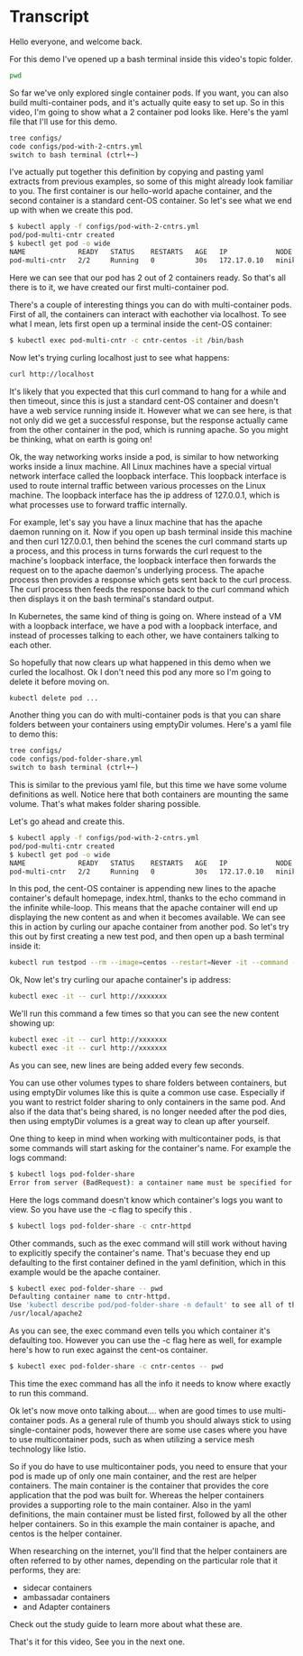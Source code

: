 # Transcript

Hello everyone, and welcome back. 

For this demo I've opened up a bash terminal inside this video's topic folder. 

```bash
pwd
```

So far we've only explored single container pods. If you want, you can also build multi-container pods, and it's actually quite easy to set up. So in this video, I'm going to show what a 2 container pod looks like. Here's the yaml file that I'll use for this demo. 

```bash
tree configs/
code configs/pod-with-2-cntrs.yml
switch to bash terminal (ctrl+~) 
```

I've actually put together  this definition by copying and pasting yaml extracts from previous examples, so some of this might already look familiar to you. The first container is our hello-world apache container, and the second container is a standard cent-OS container. So let's see what we end up with when we create this pod. 

```bash
$ kubectl apply -f configs/pod-with-2-cntrs.yml
pod/pod-multi-cntr created
$ kubectl get pod -o wide
NAME             READY   STATUS    RESTARTS   AGE   IP            NODE       NOMINATED NODE   READINESS GATES
pod-multi-cntr   2/2     Running   0          30s   172.17.0.10   minikube   <none>           <none>
```

Here we can see that our pod has 2 out of 2 containers ready. So that's all there is to it, we have created our first multi-container pod. 

There's a couple of interesting things you can do with  multi-container pods. First of all, the containers can interact with eachother via localhost. To see what I mean, lets first open up a terminal inside the cent-OS container:

```bash
$ kubectl exec pod-multi-cntr -c cntr-centos -it /bin/bash
```

Now let's trying curling localhost just to see what happens:

```bash
curl http://localhost
```

It's likely that you expected that this curl command to hang for a while and then timeout, since this is just a standard cent-OS container and doesn't have a web service running inside it. However what we can see here, is that not only did we get a successful response, but the response actually came from the other container in the pod, which is running apache. So you might be thinking,      what on earth is going on!


Ok, the way networking works inside a pod, is similar to how networking works inside a linux machine. All Linux machines have a special virtual network interface called the loopback interface. This loopback interface is used to route internal traffic between various processes on the Linux machine. The loopback interface has the ip address of 127.0.0.1, which is what processes use to forward traffic internally.  


For example, let's say you have a linux machine that has the  apache daemon running on it. Now if you open up bash terminal inside this machine and then curl 127.0.0.1, then behind the scenes the curl command starts up a process, and this process in turns forwards the curl request to the machine's loopback interface, the loopback interface then forwards the request on to the apache daemon's underlying process. The apache process then provides a response which gets sent back to the curl process. The curl process then feeds the response back to the curl command which then displays it on the bash terminal's standard output. 


In Kubernetes, the same kind of thing is going on. Where instead of a VM with a loopback interface, we have a pod with a loopback interface, and instead of processes talking to each other, we have containers talking to each other. 

So hopefully that now clears up what happened in this demo when we curled the localhost. Ok I don't need this pod any more so I'm going to delete it before moving on. 

```bash
kubectl delete pod ...
```



Another thing you can do with multi-container pods is that you can share folders between your containers using emptyDir volumes. Here's a yaml file to demo this:

```bash
tree configs/
code configs/pod-folder-share.yml
switch to bash terminal (ctrl+~) 
```

This is similar to the previous yaml file, but this time we have some volume definitions as well. Notice here that both containers are mounting the same volume. That's what makes folder sharing possible. 

Let's go ahead and create this. 


```bash
$ kubectl apply -f configs/pod-with-2-cntrs.yml
pod/pod-multi-cntr created
$ kubectl get pod -o wide
NAME             READY   STATUS    RESTARTS   AGE   IP            NODE       NOMINATED NODE   READINESS GATES
pod-multi-cntr   2/2     Running   0          30s   172.17.0.10   minikube   <none>           <none>
```

In this pod, the cent-OS container is appending new lines to the apache container's default homepage, index.html, thanks to the echo command in the infinite while-loop. This means that the apache container will end up displaying the new content as and when it becomes available. We can see this in action by curling our apache container from another pod. So let's try this out by first creating a new test pod, and then open up a bash terminal inside it:


```bash
kubectl run testpod --rm --image=centos --restart=Never -it --command -- /bin/bash
```

Ok, Now let's try curling our apache container's ip address:

```bash
kubectl exec -it -- curl http://xxxxxxx
```

We'll run this command a few times so that you can see the new content showing up:

```bash
kubectl exec -it -- curl http://xxxxxxx
kubectl exec -it -- curl http://xxxxxxx
```

As you can see, new lines are being added every few seconds. 

You can use other volumes types to share folders between containers, but using emptyDir volumes like this is quite a common use case. Especially if you want to restrict folder sharing to only containers in the same pod. And also if the data that's being shared, is no longer needed after the pod dies, then using emptyDir volumes is a great  way to clean up after yourself.



One thing to keep in mind when working with multicontainer pods, is that some commands will start asking for the container's name. For example the logs command:

```bash
$ kubectl logs pod-folder-share
Error from server (BadRequest): a container name must be specified for pod pod-folder-share, choose one of: [cntr-httpd cntr-centos]
```

Here the logs command doesn't know which container's logs you want to view. So you have use the -c flag to specify this  . 

```bash
$ kubectl logs pod-folder-share -c cntr-httpd
```


Other commands, such as the exec command will still work without having to explicitly specify the container's name. That's becuase they end up defaulting to the first container defined in the yaml definition, which in this example would be the apache container.  

```bash
$ kubectl exec pod-folder-share -- pwd
Defaulting container name to cntr-httpd.
Use 'kubectl describe pod/pod-folder-share -n default' to see all of the containers in this pod.
/usr/local/apache2
```

As you can see, the exec command even tells you which container it's defaulting too. However you can use the -c flag here as well, for example here's     how to run exec against the cent-os container.  

```bash
$ kubectl exec pod-folder-share -c cntr-centos -- pwd
```

This time the exec command has all the info it needs to know where exactly to run this command. 


Ok let's now move onto talking about.... when are good times to use    multi-container pods. As a general rule of thumb you should always stick to using single-container pods, however there are some use cases where you have to use multicontainer pods, such as when utilizing a service mesh technology like Istio.

So if you do have to use multicontainer pods, you need to ensure that your pod is made up of only one main container, and the rest are helper containers. The main container is the container that provides the core application that the pod was built for. Whereas the helper containers provides a supporting role to the main container. Also in the yaml definitions, the main container must be listed first, followed by all the other helper containers. So in this example the main container is apache, and centos is the helper container.

When researching on the internet, you'll find that the helper containers are often referred to by other names, depending on the particular role that it performs, they are:   

- sidecar containers
- ambassadar containers
- and Adapter containers  

Check out the study guide to learn more about what these are. 

That's it for this video, See you in the next one. 


